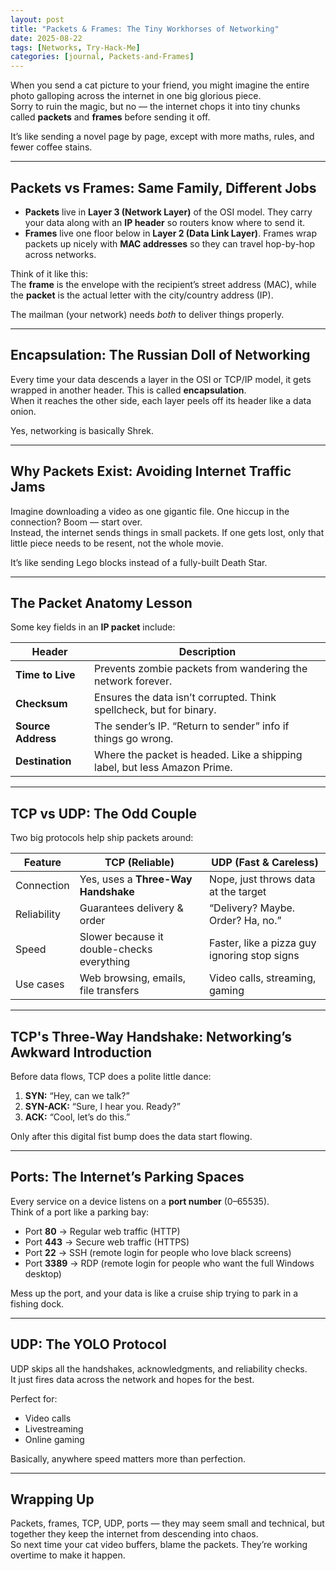 ```yaml
---
layout: post
title: "Packets & Frames: The Tiny Workhorses of Networking"
date: 2025-08-22
tags: [Networks, Try-Hack-Me]
categories: [journal, Packets-and-Frames]
---
```


When you send a cat picture to your friend, you might imagine the entire photo galloping across the internet in one big glorious piece.  
Sorry to ruin the magic, but no — the internet chops it into tiny chunks called **packets** and **frames** before sending it off.  

It’s like sending a novel page by page, except with more maths, rules, and fewer coffee stains.

---

## Packets vs Frames: Same Family, Different Jobs

- **Packets** live in **Layer 3 (Network Layer)** of the OSI model. They carry your data along with an **IP header** so routers know where to send it.
- **Frames** live one floor below in **Layer 2 (Data Link Layer)**. Frames wrap packets up nicely with **MAC addresses** so they can travel hop-by-hop across networks.

Think of it like this:  
The **frame** is the envelope with the recipient’s street address (MAC), while the **packet** is the actual letter with the city/country address (IP).  

The mailman (your network) needs *both* to deliver things properly.

---

## Encapsulation: The Russian Doll of Networking  

Every time your data descends a layer in the OSI or TCP/IP model, it gets wrapped in another header. This is called **encapsulation**.  
When it reaches the other side, each layer peels off its header like a data onion.  

Yes, networking is basically Shrek.

---

## Why Packets Exist: Avoiding Internet Traffic Jams  

Imagine downloading a video as one gigantic file. One hiccup in the connection? Boom — start over.  
Instead, the internet sends things in small packets. If one gets lost, only that little piece needs to be resent, not the whole movie.  

It’s like sending Lego blocks instead of a fully-built Death Star.

---

## The Packet Anatomy Lesson  

Some key fields in an **IP packet** include:

| Header            | Description                                                                 |
|-------------------|-----------------------------------------------------------------------------|
| **Time to Live**   | Prevents zombie packets from wandering the network forever.                 |
| **Checksum**       | Ensures the data isn’t corrupted. Think spellcheck, but for binary.         |
| **Source Address** | The sender’s IP. “Return to sender” info if things go wrong.                |
| **Destination**    | Where the packet is headed. Like a shipping label, but less Amazon Prime.   |

---

## TCP vs UDP: The Odd Couple  

Two big protocols help ship packets around:  

| Feature                  | **TCP**  (Reliable)                        | **UDP**  (Fast & Careless)               |
|---------------------------|-----------------------------------------------|-------------------------------------------|
| Connection                | Yes, uses a **Three-Way Handshake**           | Nope, just throws data at the target       |
| Reliability                | Guarantees delivery & order                  | “Delivery? Maybe. Order? Ha, no.”          |
| Speed                     | Slower because it double-checks everything    | Faster, like a pizza guy ignoring stop signs|
| Use cases                  | Web browsing, emails, file transfers         | Video calls, streaming, gaming             |

---

## TCP's Three-Way Handshake: Networking’s Awkward Introduction  

Before data flows, TCP does a polite little dance:  

1. **SYN:** “Hey, can we talk?”  
2. **SYN-ACK:** “Sure, I hear you. Ready?”  
3. **ACK:** “Cool, let’s do this.”  

Only after this digital fist bump does the data start flowing.

---

## Ports: The Internet’s Parking Spaces  

Every service on a device listens on a **port number** (0–65535).  
Think of a port like a parking bay:  

- Port **80** → Regular web traffic (HTTP)  
- Port **443** → Secure web traffic (HTTPS)  
- Port **22** → SSH (remote login for people who love black screens)  
- Port **3389** → RDP (remote login for people who want the full Windows desktop)  

Mess up the port, and your data is like a cruise ship trying to park in a fishing dock.

---

## UDP: The YOLO Protocol  

UDP skips all the handshakes, acknowledgments, and reliability checks.  
It just fires data across the network and hopes for the best.  

Perfect for:
- Video calls  
- Livestreaming  
- Online gaming  

Basically, anywhere speed matters more than perfection.

---

## Wrapping Up  

Packets, frames, TCP, UDP, ports — they may seem small and technical, but together they keep the internet from descending into chaos.  
So next time your cat video buffers, blame the packets. They’re working overtime to make it happen.

